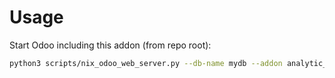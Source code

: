 # Usage

Start Odoo including this addon (from repo root):

```bash
python3 scripts/nix_odoo_web_server.py --db-name mydb --addon analytic_base_department
```
